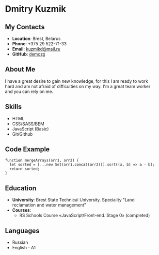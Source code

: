 # Dmitry Kuzmik
## My Contacts
* __Location__: Brest, Belarus
* __Phone__: +375 29 522-71-33
* __Email__: kuzmikd@mail.ru
* __GitHub__: [demozg](https://github.com/demozg)
## About Me
I have a great desire to gain new knowledge, for this I am ready to work hard and am not afraid of difficulties on my way. I'm a great team worker and you can rely on me.
## Skills
* HTML
* CSS/SASS/BEM
* JavaScript (Basic)
* Git/Github
## Code Example
```
function mergeArrays(arr1, arr2) {
  let sorted = [...new Set(arr1.concat(arr2))].sort((a, b) => a - b);
  return sorted;
}
```
## Education
* **University**: Brest State Technical University. Speciality "Land reclamation and water management"
* **Courses**:
    + RS Schools Course «JavaScript/Front-end. Stage 0» (completed)
## Languages
* Russian
* English - A1
